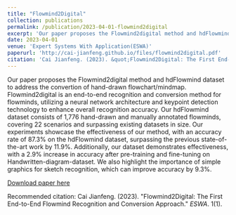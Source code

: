 ```yaml
---
title: "Flowmind2Digital"
collection: publications
permalink: /publication/2023-04-01-flowmind2digital
excerpt: 'Our paper proposes the Flowmind2digital method and hdFlowmind dataset to address the convertion of hand-drawn flowchart/mindmap. Flowmind2digital is an end-to-end recognition and conversion method for flowminds, utilizing a neural network architecture and keypoint detection technology to enhance overall recognition accuracy. Our hdFlowmind dataset consists of 1,776 hand-drawn and manually annotated flowminds, covering 22 scenarios and surpassing existing datasets in size. Our experiments showcase the effectiveness of our method, with an accuracy rate of 87.3% on the hdFlowmind dataset, surpassing the previous state-of-the-art work by 11.9%. Additionally, our dataset demonstrates effectiveness, with a 2.9% increase in accuracy after pre-training and fine-tuning on Handwritten-diagram-dataset. We also highlight the importance of simple graphics for sketch recognition, which can improve accuracy by 9.3%.'
date: 2023-04-01
venue: 'Expert Systems With Application(ESWA)'
paperurl: 'http://cai-jianfeng.github.io/files/flowmind2digital.pdf'
citation: 'Cai Jianfeng. (2023). &quot;Flowmind2Digital: The First End-to-End Flowmind Recognition and Conversion Approach.&quot; <i>ESWA</i>. 1(1).'
---
```

Our paper proposes the Flowmind2digital method and hdFlowmind dataset to address the convertion of hand-drawn flowchart/mindmap. Flowmind2digital is an end-to-end recognition and conversion method for flowminds, utilizing a neural network architecture and keypoint detection technology to enhance overall recognition accuracy. Our hdFlowmind dataset consists of 1,776 hand-drawn and manually annotated flowminds, covering 22 scenarios and surpassing existing datasets in size. Our experiments showcase the effectiveness of our method, with an accuracy rate of 87.3% on the hdFlowmind dataset, surpassing the previous state-of-the-art work by 11.9%. Additionally, our dataset demonstrates effectiveness, with a 2.9% increase in accuracy after pre-training and fine-tuning on Handwritten-diagram-dataset. We also highlight the importance of simple graphics for sketch recognition, which can improve accuracy by 9.3%.

[Download paper here](http://caijianfeng.github.io/files/flowmind2digital.pdf)

Recommended citation: Cai Jianfeng. (2023). &quot;Flowmind2Digital: The First End-to-End Flowmind Recognition and Conversion Approach.&quot; <i>ESWA</i>. 1(1).